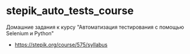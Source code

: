 # stepik_auto_tests_course

Домашние задания к курсу "Автоматизация тестирования с помощью Selenium и Python"

* https://stepik.org/course/575/syllabus
